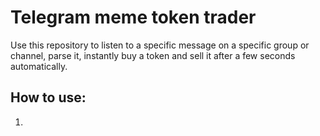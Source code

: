 # Telegram meme token trader
 
Use this repository to listen to a specific message on a specific group or channel, parse it, instantly buy a token and sell it after a few seconds automatically.
 
## How to use:
 
1. 
